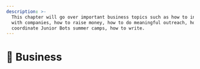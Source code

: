 ```yaml
---
description: >-
  This chapter will go over important business topics such as how to interact
  with companies, how to raise money, how to do meaningful outreach, how to
  coordinate Junior Bots summer camps, how to write.
---
```


# 💼 Business

